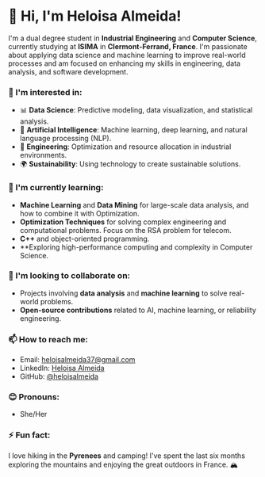 # 👋 Hi, I'm Heloisa Almeida!

I'm a dual degree student in **Industrial Engineering** and **Computer Science**, currently studying at **ISIMA** in **Clermont-Ferrand, France**. I'm passionate about applying data science and machine learning to improve real-world processes and am focused on enhancing my skills in engineering, data analysis, and software development.

### 👀 I'm interested in:
- 📊 **Data Science**: Predictive modeling, data visualization, and statistical analysis.
- 🤖 **Artificial Intelligence**: Machine learning, deep learning, and natural language processing (NLP).
- 🔧 **Engineering**: Optimization and resource allocation in industrial environments.
- 🌍 **Sustainability**: Using technology to create sustainable solutions.

### 🌱 I'm currently learning:
- **Machine Learning** and **Data Mining** for large-scale data analysis, and how to combine it with Optimization.
- **Optimization Techniques** for solving complex engineering and computational problems. Focus on the RSA problem for telecom.
- **C++** and object-oriented programming.
- **Exploring high-performance computing and complexity in Computer Science.

### 💞️ I'm looking to collaborate on:
- Projects involving **data analysis** and **machine learning** to solve real-world problems.
- **Open-source contributions** related to AI, machine learning, or reliability engineering.

### 📫 How to reach me:
- Email: heloisalmeida37@gmail.com
- LinkedIn: [Heloisa Almeida](https://www.linkedin.com/in/heloisaalmeida)
- GitHub: [@heloisalmeida](https://github.com/heloisalmeida)

### 😊 Pronouns:
- She/Her

### ⚡ Fun fact:
I love hiking in the **Pyrenees** and camping! I've spent the last six months exploring the mountains and enjoying the great outdoors in France. 🏔️
